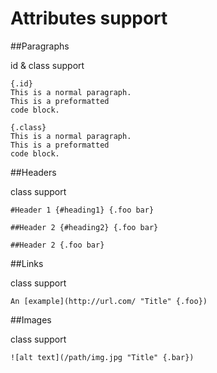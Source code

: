 Attributes support
======

##Paragraphs

id & class support

    {.id}
    This is a normal paragraph.  
    This is a preformatted  
    code block.

    {.class}
    This is a normal paragraph.  
    This is a preformatted  
    code block.

##Headers

class support

    #Header 1 {#heading1} {.foo bar}
    
    ##Header 2 {#heading2} {.foo bar}
    
    ##Header 2 {.foo bar}

##Links

class support

    An [example](http://url.com/ "Title" {.foo})

##Images

class support

    ![alt text](/path/img.jpg "Title" {.bar})